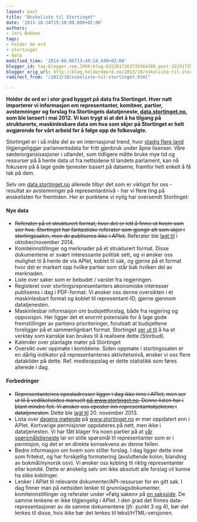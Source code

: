 ```yaml
---
layout: post
title: "Ønskeliste til Stortinget"
date: '2013-10-24T15:10:00.000+02:00'
authors:
- Jari Bakken
tags:
- holder de ord
- stortinget
- data
modified_time: '2014-08-06T13:49:24.449+02:00'
blogger_id: tag:blogger.com,1999:blog-8322637263735564386.post-3224172983120800303
blogger_orig_url: http://blog.holderdeord.no/2013/10/nskeliste-til-stortinget.html
redirect_from: "/2013/10/nskeliste-til-stortinget.html"

---
```


**Holder de ord er i stor grad bygget på data fra Stortinget. Hver natt importerer vi informasjon om representanter, komiteer, partier, avstemninger og forslag fra Stortingets datatjeneste, [data.stortinget.no](http://data.stortinget.no/), som ble lansert i mai 2012. Vi kan trygt si at det å ha tilgang på strukturerte, maskinlesbare data om hva som skjer på Stortinget er helt avgjørende for vårt arbeid for å følge opp de folkevalgte.**

Stortinget er i så måte del av en internasjonal trend, hvor [stadig flere land](http://blog.openingparliament.org/post/58716965078/availability-of-voting-results-in-parliaments) tilgjengeliggjør parlamentsdata for fritt gjenbruk under åpne lisenser. Våre søsterorgansisasjoner i utlandet, som tidligere måtte bruke mye tid og ressurser på å hente data ut fra nettsidene til landets parlament, kan nå fokusere på å lage gode tjenester basert på dataene, framfor helt enkelt å få tak på dem.

Selv om [data.stortinget.no](http://data.stortinget.no/) allerede tilbyr det som er viktigst for oss - resultat av avstemninger på representantnivå - har vi flere ting på ønskelisten for fremtiden. Her er punktene vi nylig har oversendt Stortinget:

#### Nye data

* <strike>Referater på et strukturert format, hvor det er lett å finne ut hvem som sier hva. Stortinget har fantastiske referater som gjengir alt som skjer i stortingssalen, men de publiseres ikke i APIet.</strike> Referater ble [lagt til][endringslogg] i oktober/november 2014.
* Komitéinnstillinger og merknader på et strukturert format. Disse dokumentene er svært interessante politisk sett, og vi ønsker oss mulighet til å hente de via APIet, koblet til sak, og gjerne på et format hvor det er markert opp hvilke partier som står bak hvilken del av merknaden.
* Liste over saker som er bebudet / varslet fra regjeringen.
* Registeret over stortingsrepresentanters økonomiske interesser publiseres i dag i PDF-format. Vi ønsker oss denne oversikten i et maskinlesbart format og koblet til representant-ID, gjerne gjennom datatjenesten.
* Maskinlesbar informasjon om budsjettforslag, både fra regjering og opposisjon. Her ligger det et enormt potensiale for å lage gode fremstillinger av partiens prioriteringer, forutsatt at budsjettene foreligger på et sammenlignbart format. Stortinget [ser ut til](https://twitter.com/vamraak/status/267028606612553728) å ha et verktøy som kanskje kan brukes til å realisere dette (Storbud).
* Kalender over planlagte møter på Stortinget
* Oversikt over oppmøte i komitéene. Siden oppmøte i stortingssalen er en dårlig indikator på representantenes aktivitetsnivå, ønsker vi oss flere datakilder på dette. Ref. medieoppslag er dette statistikk som føres allerede i dag.

#### Forbedringer

* <strike>Representantenes epostadresser ligger i dag ikke inne i APIet, men ser ut til å vedlikeholdes manuelt <a href="http://www.stortinget.no/no/Stottemeny/Kontakt/Partier-og-representanter/Representantenes-e-postadresser/">på www.stortinget.no</a>. Denne listen har i blant mindre feil. Vi ønsker oss eposter inn representantobjektene i datatjenesten.</strike> Dette ble [lagt til][endringslogg] 20. november 2013.
* Lista over [dagens møtende](http://stortinget.no/no/Representanter-og-komiteer/Representantene/Representantfordeling/) på www.stortinget.no er mer oppdatert enn i APIet. Kortvarige permisjoner oppdateres på nett, men ikke i datatjenesten. Vi har fått klager fra noen partier på at [vår spørsmålstjeneste](http://www.holderdeord.no/questions) lar en stille spørsmål til representanter som er i permisjon, og det er en direkte konsekvens av denne feilen.
* Bedre informasjon om hvem som stiller forslag. I dag ligger dette inne som fritekst, og har forskjellig formatering (avsluttende kolon, blanding av bokmål/nynorsk osv). Vi ønsker oss kobling til riktig representanter eller komité. Dette er ønskelig selv om ikke absolutt alle forslag vil kunne ha slike koblinger.
* Lenker i APIet til relevante dokumenter/API-ressurser for en gitt sak. I dag finner man på nettsiden lenker til grunnlagsdokumenter, komiteinnstillinger og referater under «Følg saken» på [en saksside](http://www.stortinget.no/no/Saker-og-publikasjoner/Saker/Sak/?p=57004). De samme lenkene er ikke tilgjengelig i APIet. I den grad det finnes data-representasjoner av de samme dokumentene (jfr. punkt 3 og 4), bør det lenkes til disse, hvis ikke bør det lenkes til tekst/HTML-versjonen.

[endringslogg]: http://data.stortinget.no/om-tjenesten/endringslogg
